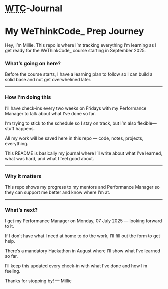 # <abbr title="We Think Code_">WTC</abbr>-Journal
<h1>My WeThinkCode_ Prep Journey</h1>
<p>Hey, I’m Millie. This repo is where I’m tracking everything I’m learning as I get ready for the WeThinkCode_ course starting in September 2025.
<h3>What’s going on here?</h3>
Before the course starts, I have a learning plan to follow so I can build a solid base and not get overwhelmed later.
<hr style="width:50% fontweight:200">
<h3>How I’m doing this</h3>
I’ll have check-ins every two weeks on Fridays with my Performance Manager to talk about what I’ve done so far.

I’m trying to stick to the schedule so I stay on track, but I’m also flexible—stuff happens.

All my work will be saved here in this repo — code, notes, projects, everything.

This README is basically my journal where I’ll write about what I’ve learned, what was hard, and what I feel good about.
<hr style="width:50% fontweight:200">
<h3>Why it matters</h3>
This repo shows my progress to my mentors and Performance Manager so they can support me better and know where I’m at.
<hr style="width:50% fontweight:200">
<h3>What’s next?</h3>
I get my Performance Manager on Monday, 07 July 2025 — looking forward to it.

If I don’t have what I need at home to do the work, I’ll fill out the form to get help.

There’s a mandatory Hackathon in August where I’ll show what I’ve learned so far.

I’ll keep this updated every check-in with what I’ve done and how I’m feeling.

Thanks for stopping by!
— Millie</p>
